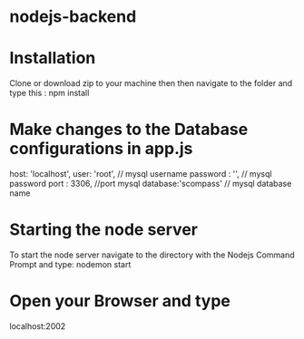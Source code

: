 # nodejs-backend

# Installation
Clone or download zip to your machine then then navigate to the folder and type this :
npm install

# Make changes to the Database configurations in app.js
host: 'localhost',
user: 'root', // mysql username
password : '', // mysql password
port : 3306, //port mysql
database:'scompass'	 // mysql database name

# Starting the node server
To start the node server navigate to the directory with the Nodejs Command Prompt and type:
nodemon start

# Open your Browser and type
localhost:2002


